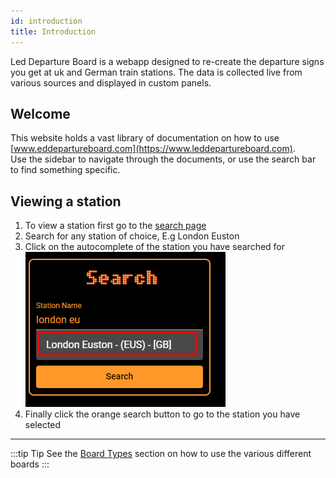 ```yaml
---
id: introduction
title: Introduction
---
```


Led Departure Board is a webapp designed to re-create the departure signs
you get at uk and German train stations. The data is collected live from
various sources and displayed in custom panels.

## Welcome

This website holds a vast library of documentation on how to use [www.eddepartureboard.com](https://www.leddepartureboard.com).  
Use the sidebar to navigate through the documents, or use the search bar to find something specific.

## Viewing a station

1. To view a station first go to the [search page](https://www.leddepartureboard.com/search)
2. Search for any station of choice, E.g London Euston
3. Click on the autocomplete of the station you have searched for  
   ![](introduction_search.png)
4. Finally click the orange search button to go to the station you have selected

---

:::tip Tip
See the [Board Types](board-types/mainboard.mdx) section on how to use the various different boards
:::
